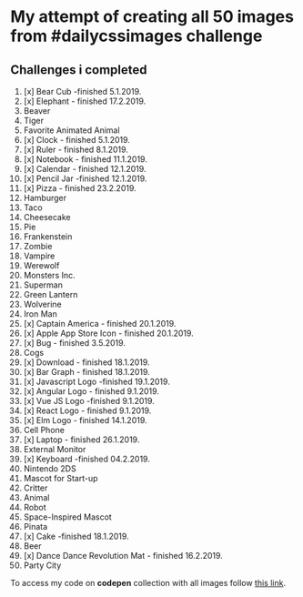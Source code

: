 # My attempt of creating all 50 images from #dailycssimages challenge

## Challenges i completed

1. [x] Bear Cub -finished 5.1.2019.
1. [x] Elephant - finished 17.2.2019.
1. Beaver
1. Tiger
1. Favorite Animated Animal
1. [x] Clock - finished 5.1.2019.
1. [x] Ruler - finished 8.1.2019.
1. [x] Notebook - finished 11.1.2019.
1. [x] Calendar - finished 12.1.2019.
1. [x] Pencil Jar -finished 12.1.2019.
1. [x] Pizza - finished 23.2.2019.
1. Hamburger
1. Taco
1. Cheesecake
1. Pie
1. Frankenstein
1. Zombie
1. Vampire
1. Werewolf
1. Monsters Inc.
1. Superman
1. Green Lantern
1. Wolverine
1. Iron Man
1. [x] Captain America - finished 20.1.2019.
1. [x] Apple App Store Icon - finished 20.1.2019.
1. [x] Bug - finished 3.5.2019.
1. Cogs
1. [x] Download - finished 18.1.2019.
1. [x] Bar Graph - finished 18.1.2019.
1. [x] Javascript Logo -finished 19.1.2019.
1. [x] Angular Logo - finished 9.1.2019.
1. [x] Vue JS Logo -finished 9.1.2019.
1. [x] React Logo - finished 9.1.2019.
1. [x] Elm Logo - finished 14.1.2019.
1. Cell Phone
1. [x] Laptop - finished 26.1.2019.
1. External Monitor
1. [x] Keyboard -finished 04.2.2019.
1. Nintendo 2DS
1. Mascot for Start-up
1. Critter
1. Animal
1. Robot
1. Space-Inspired Mascot
1. Pinata
1. [x] Cake -finished 18.1.2019.
1. Beer
1. [x] Dance Dance Revolution Mat - finished 16.2.2019.
1. Party City

To access my code on **codepen** collection with all images follow [this link][link].

[link]: https://codepen.io/collection/XLLYKv/
